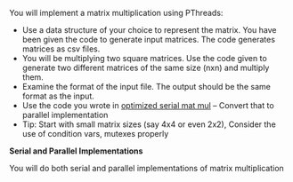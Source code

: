 You will implement a matrix multiplication using PThreads:

- Use a data structure of your choice to represent the matrix. You have been given the code to generate input matrices. The code generates matrices as csv files.
- You will be multiplying two square matrices. Use the code given to generate two different matrices of the same size (nxn) and multiply them.
- Examine the format of the input file. The output should be the same format as the input.
- Use the code you wrote in <a href="https://github.com/PureDevPer/Distributed-and-Parallel-Computing/tree/master/MatMul%2C%20pThreads">optimized serial mat mul</a> – Convert that to parallel
  implementation
- Tip: Start with small matrix sizes (say 4x4 or even 2x2), Consider the use of condition vars,
  mutexes properly

**Serial and Parallel Implementations**

You will do both serial and parallel implementations of matrix multiplication
